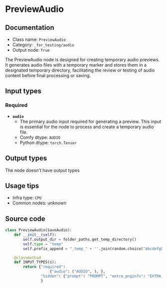 # PreviewAudio
## Documentation
- Class name: `PreviewAudio`
- Category: `_for_testing/audio`
- Output node: `True`

The PreviewAudio node is designed for creating temporary audio previews. It generates audio files with a temporary marker and stores them in a designated temporary directory, facilitating the review or testing of audio content before final processing or saving.
## Input types
### Required
- **`audio`**
    - The primary audio input required for generating a preview. This input is essential for the node to process and create a temporary audio file.
    - Comfy dtype: `AUDIO`
    - Python dtype: `torch.Tensor`
## Output types
The node doesn't have output types
## Usage tips
- Infra type: `CPU`
- Common nodes: unknown


## Source code
```python
class PreviewAudio(SaveAudio):
    def __init__(self):
        self.output_dir = folder_paths.get_temp_directory()
        self.type = "temp"
        self.prefix_append = "_temp_" + ''.join(random.choice("abcdefghijklmnopqrstupvxyz") for x in range(5))

    @classmethod
    def INPUT_TYPES(s):
        return {"required":
                    {"audio": ("AUDIO", ), },
                "hidden": {"prompt": "PROMPT", "extra_pnginfo": "EXTRA_PNGINFO"},
                }

```
